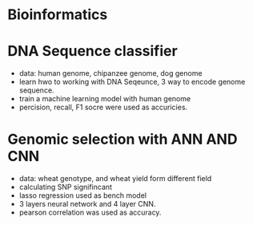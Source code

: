 # Bioinformatics

# DNA Sequence classifier
* data: human genome, chipanzee genome, dog genome
* learn hwo to working with DNA Seqeunce, 3 way to encode genome sequence.
* train a machine learning model with human genome
* percision, recall, F1 socre were used as accuricies.

# Genomic selection with ANN AND CNN
* data: wheat genotype, and wheat yield form different field
* calculating SNP signifincant
* lasso regression used as bench model
* 3 layers neural network and 4 layer CNN.
* pearson correlation was used as accuracy.
